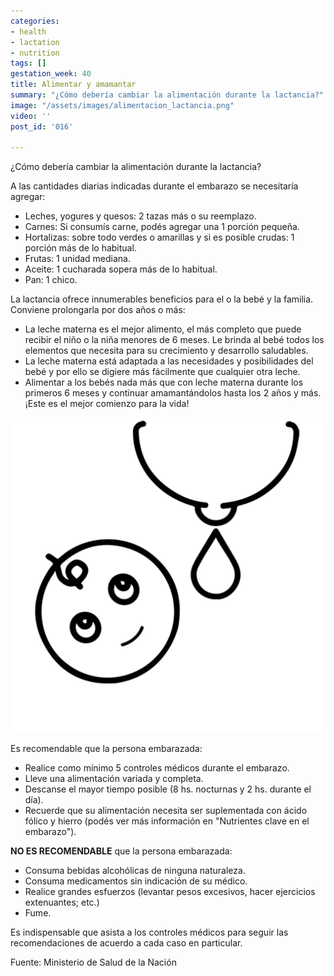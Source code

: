 ```yaml
---
categories:
- health
- lactation
- nutrition
tags: []
gestation_week: 40
title: Alimentar y amamantar
summary: "¿Cómo debería cambiar la alimentación durante la lactancia?"
image: "/assets/images/alimentacion_lactancia.png"
video: ''
post_id: '016'

---
```

¿Cómo debería cambiar la alimentación durante la lactancia?

A las cantidades diarias indicadas durante el embarazo se necesitaría agregar:

* Leches, yogures y quesos: 2 tazas más o su reemplazo.
* Carnes: Si consumís carne, podés agregar una 1 porción pequeña.
* Hortalizas: sobre todo verdes o amarillas y si es posible crudas: 1 porción más de lo habitual. 
* Frutas: 1 unidad mediana.
* Aceite: 1 cucharada sopera más de lo habitual.
* Pan: 1 chico.

La lactancia ofrece innumerables beneficios para el o la bebé y la familia. Conviene prolongarla por dos años o más:

* La leche materna es el mejor alimento, el más completo que puede recibir el niño o la niña menores de 6 meses. Le brinda al bebé todos los elementos que necesita para su crecimiento y desarrollo saludables.
* La leche materna está adaptada a las necesidades y posibilidades del bebé y por ello se digiere más fácilmente que cualquier otra leche.
* Alimentar a los bebés nada más que con leche materna durante los primeros 6 meses y continuar amamantándolos hasta los 2 años y más. ¡Este es el mejor comienzo para la vida!

![](/assets/images/lactancia.png)

Es recomendable que la persona embarazada:

* Realice como mínimo 5 controles médicos durante el embarazo.
* Lleve una alimentación variada y completa.
* Descanse el mayor tiempo posible (8 hs. nocturnas y 2 hs. durante el día).
* Recuerde que su alimentación necesita ser suplementada con ácido fólico y hierro (podés ver más información en "Nutrientes clave en el embarazo").

**NO ES RECOMENDABLE** que la persona embarazada:

* Consuma bebidas alcohólicas de ninguna naturaleza.
* Consuma medicamentos sin indicación de su médico.
* Realice grandes esfuerzos (levantar pesos excesivos, hacer ejercicios extenuantes; etc.)
* Fume.

Es indispensable que asista a los controles médicos para seguir las recomendaciones de acuerdo a cada caso en particular.

Fuente: Ministerio de Salud de la Nación
